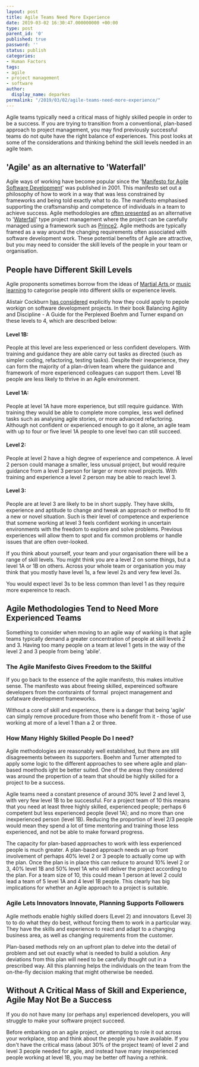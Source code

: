 ```yaml
---
layout: post
title: Agile Teams Need More Experience
date: 2019-03-02 16:30:47.000000000 +00:00
type: post
parent_id: '0'
published: true
password: ''
status: publish
categories:
- Human Factors
tags:
- agile
- project management
- software
author:
  display_name: deparkes
permalink: "/2019/03/02/agile-teams-need-more-experience/"
---
```

Agile teams typically need a critical mass of highly skilled people in order to be a success. If you are trying to transition from a conventional, plan-based approach to project management, you may find previously successful teams do not quite have the right balance of experiences. This post looks at some of the considerations and thinking behind the skill levels needed in an agile team.



<h2>'Agile' as an alternative to 'Waterfall'</h2>


Agile ways of working have become popular since the '<a href="https://agilemanifesto.org/">Manifesto for Agile Software Development</a>' was published in 2001. This manifesto set out a philosophy of how to work in a way that was less constrained by frameworks and being told exactly what to do. The manifesto emphasised supporting the craftsmanship and competence of individuals in a team to achieve success.
Agile methodologies are <a href="https://www.agilenutshell.com/agile_vs_waterfall">often presented</a> as an alternative to '<a href="https://en.wikipedia.org/wiki/Waterfall_model">Waterfall</a>' type project management where the project can be carefully managed using a framework such as <a href="https://www.prince2.com/uk/what-is-prince2">Prince2</a>. Agile methods are typically framed as a way around the changing requirements often associated with software development work.
These potential benefits of Agile are attractive, but you may need to consider the skill levels of the people in your team or organisation.




<h2>People have Different Skill Levels</h2>


Agile proponents sometimes borrow from the ideas of <a href="https://www.jazzadvice.com/clark-terrys-3-steps-to-learning-improvisation/">Martial Arts </a>or <a href="https://www.jazzadvice.com/clark-terrys-3-steps-to-learning-improvisation/">music learning</a> to categorise people into different skills or experience levels.


Alistair Cockburn <a href="https://www.adventureswithagile.com/2016/08/17/interview-alistair-cockburn/">has considered</a> explicitly how they could apply to pepole workign on software development projects. In their book Balancing Agility and Discipline - A Guide for the Perplexed Boehm and Turner expand on these levels to 4, which are described below:


<h4>Level 1B:</h4>
People at this level are less experienced or less confident developers. With training and guidance they are able carry out tasks as directed (such as simpler coding, refactoring, testing tasks). Despite their inexperience, they can form the majority of a plan-driven team where the guidance and framework of more experienced colleagues can support them. Level 1B people are less likely to thrive in an Agile environment.


<h4>Level 1A:</h4>
People at level 1A have more experience, but still require guidance. With training they would be able to complete more complex, less well defined tasks such as analysing agile stories, or more advanced refactoring. Although not confident or experienced enough to go it alone, an agile team with up to four or five level 1A people to one level two can still succeed.


<h4>Level 2:</h4>
People at level 2 have a high degree of experience and competence. A level 2 person could manage a smaller, less unusual project, but would require guidance from a level 3 person for larger or more novel projects. With training and experience a level 2 person may be able to reach level 3.


<h4>Level 3:</h4>
People are at level 3 are likely to be in short supply. They have skills, experience and aptitude to change and tweak an approach or method to fit a new or novel situation. Such is their level of competence and experience that somene working at level 3 feels confident working in uncertain environments with the freedom to explore and solve problems. Previous experiences will allow them to spot and fix common problems or handle issues that are often over-looked.


If you think about yourself, your team and your organisation there will be a range of skill levels. You might think you are a level 2 on some things, but a level 1A or 1B on others. Across your whole team or organisation you may think that you mostly have level 1s, a few level 2s and very few level 3s.


You would expect level 3s to be less common than level 1 as they require more expereince to reach.


<h2>Agile Methodologies Tend to Need More Experienced Teams</h2>


Something to consider when moving to an agile way of warking is that agile teams typically demand a greater concentration of people at skill levels 2 and 3. Having too many people on a team at level 1 gets in the way of the level 2 and 3 people from being 'abile'.


<h3>The Agile Manifesto Gives Freedom to the Skillful</h3>


If you go back to the essence of the agile manifesto, this makes intuitive sense. The manifesto was about freeing skilled, expereinced software developers from the contsraints of formal  project management and sofatware development frameworks.


Without a core of skill and experience, there is a danger that being 'agile' can simply remove procedure from those who benefit from it - those of use working at more of a level 1 than a 2 or three.



<h3>How Many Highly Skilled People Do I need?</h3>


Agile methodologies are reasonably well established, but there are still disagreements between its supporters. Boehm and Turner attempted to apply some logic to the different approaches to see where agile and plan-based moethods ight be better suited. One of the areas they considered was around the propertion of a team that should be highly skilled for a project to be a success.


Agile teams need a constant presence of around 30% level 2 and level 3, with very few level 1B to be successful.
For a project team of 10 this means that you need at least three highly skilled, experienced people; perhaps 6 competent but less experienced people (level 1A); and no more than one inexperienced person (level 1B). Reducing the proportion of level 2/3 people would mean they spend a lot of time mentoring and training those less experienced, and not be able to make forward progress.


The capacity for plan-based approaches to work with less experienced people is much greater. A plan-based approach needs an up front involvement of perhaps 40% level 2 or 3 people to actually come up with the plan. Once the plan is in place this can reduce to around 10% level 2 or 3, 40% level 1B and 50% level 1A who will deliver the project according to the plan. For a team size of 10, this could mean 1 person at level 2 could lead a team of 5 level 1A and 4 level 1B people.
This clearly has big implications for whether an Agile approach to a project is suitable.


<h3>Agile Lets Innovators Innovate, Planning Supports Followers</h3>


Agile methods enable highly skilled doers (Level 2) and innovators (Level 3) to to do what they do best, without forcing them to work in a particular way. They have the skills and experience to react and adapt to a changing business area, as well as changing requirements from the customer.


Plan-based methods rely on an upfront plan to delve into the detail of problem and set out exactly what is needed to build a solution. Any deviations from this plan will need to be carefully thought out in a prescribed way. All this planning helps the individuals on the team from the on-the-fly decision making that might otherwise be needed.



<h2>Without A Critical Mass of Skill and Experience, Agile May Not Be a Success</h2>


If you do not have many (or perhaps any) experienced developers, you will struggle to make your software project succeed.


Before embarking on an agile project, or attempting to role it out across your workplace, stop and think about the people you have available. If you don't have the critical mass (about 30% of the project team) of level 2 and level 3 people needed for agile, and instead have many inexperienced people working at level 1B, you may be better off having a rethink.


